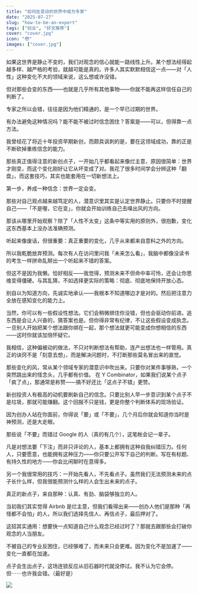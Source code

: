 ```yaml
---
title: "如何在变动的世界中成为专家"
date: "2025-07-27"
slug: "how-to-be-an-expert"
tags: ["创业", "好文推荐"]
cover: "cover.jpg"
icon: "😎"
images: ["cover.jpg"]
---
```

如果这世界是静止不变的，我们对观念的信心就能一路线性上升。某个想法经得起越多样、越严格的考验，就越可能是真的。许多人其实默默相信这一点——对「人性」这种变化不大的领域来说，这么想或许没错。



但对那些会变的东西——也就是几乎所有其他事物——你就不能再这样信任自己的判断了。



专家之所以会错，往往是因为他们精通的，是一个早已过期的世界。



有办法避免这种情况吗？能不能不被过时信念困住？答案是——可以，但得靠一点方法。



我曾经花了将近十年投资早期新创，而颇具讽刺的是，要在这领域成功，靠的正是不断砍掉重练信念的能力。



那些真正值得注意的新创点子，一开始几乎都看起来像烂主意，原因很简单：世界才刚变，而这个变化刚好让它从坏变成了对。我花了很多时间学会分辨这种「翻盘」，而这套技巧，其实也能套用在一切新想法上。



第一步，养成一种信念：世界一定会变。



那些对自己观点越来越笃定的人，潜意识里其实是认定世界静止。只要你不时提醒自己——「不是喔，它在变」，你就会开始训练自己去嗅出风的方向。



那该从哪里开始观察？除了「人性不太变」这条中等实用的原则外，很抱歉，变化这东西基本上没办法准确预测。



听起来像废话，但很重要：真正重要的变化，几乎从来都来自意料之外的方向。



所以我乾脆放弃预测。每次有人在访问里问我「未来怎么看」，我脑中都像没读书的考生一样拼命乱掰出一个听起来不错的答案。



但这不是因为我懒。恰好相反——我觉得，预测未来不但命中率可怜，还会让你思维变得僵硬。与其乱猜，不如选择更实际的策略：彻底、彻底地保持开放心态。



别自以为知道方向，先诚实地承认——我根本不知道哪边才是对的。然后把注意力全放在感知变化的能力上。



当然，你可以有一些假设性想法。它们会稍微绑住你没错，但也会驱动你前进。追东西是会让人兴奋的，猜答案也是。但你得非常有纪律，不让这些假设变成执念。
一旦别人开始把某个想法跟你绑在一起，那个想法就更可能变成你想相信的东西——这时你就该加倍怀疑它。



我相信，这种偏被动的做法，不只对判断想法有帮助，连产出想法也一样管用。真正的诀窍不是「刻意去想」，而是解决问题时，不打断那些莫名冒出来的直觉。



那些变化的风，常从某个领域专家的潜意识中吹出来。只要你对某件事够熟，一个突然跳出来的怪念头，几乎都有价值。
在 Y Combinator，如果我们说某个点子「疯了点」，那通常是称赞——搞不好还比「这点子不错」更赞。



新创投资人有极高的动机要刷新自己的信念。只要比别人早一步意识到某个点子不是垃圾，那就可能赚翻。这个回报不只是钱，更是你整个判断体系的现场验证。



因为创办人站在你面前，你得说「要」或「不要」，几个月后你就会知道你当时是神预测，还是大走眼。



那些说「不要」而错过 Google 的人（真的有几个），这笔帐会记一辈子。



凡是对想法要「下注」而非只评论的人，基本上都拥有这种自我纠错压力。任何人，只要愿意，也能拥有这种压力——你只要公开写下自己的判断。写在有标题、有持久性的地方——你会比闲聊时在意得多。



另一个我很常用的技巧：一开始先看人，不先看点子。虽然我们无法预测未来的点子长什么样，但我很能预测什么样的人会生出未来的点子。



真正的新点子，来自那种：认真、有劲、脑袋够独立的人。



当初我们其实觉得 Airbnb 是烂主意，但我们看得出来——创办人他们是那种「再怪都不会怕」的人，所以我们选择先信人、再信点子，最后押对了。



这招其实通用：想要快一点知道自己什么观念已经过时了？那就去跟那些会打破你观念的人当朋友。



不被自己的专业反困住，已经够难了，而未来只会更难。因为变化不是加速了——变化一直都在加速。



点子会生出点子，这场连锁反应从旧石器时代就没停过。我不认为它会停。
但⋯⋯也许我会错。（最好是）




![](https://prod-files-secure.s3.us-west-2.amazonaws.com/112d0858-5090-4d34-a606-b75eb8d65fd2/46476355-9cf3-4e99-9b7a-3531bc426380/1000202064.png?X-Amz-Algorithm=AWS4-HMAC-SHA256&X-Amz-Content-Sha256=UNSIGNED-PAYLOAD&X-Amz-Credential=ASIAZI2LB4664LYHODFZ%2F20251101%2Fus-west-2%2Fs3%2Faws4_request&X-Amz-Date=20251101T033945Z&X-Amz-Expires=3600&X-Amz-Security-Token=IQoJb3JpZ2luX2VjEFsaCXVzLXdlc3QtMiJGMEQCIAO1DjF%2BRn%2F%2F0HiWRmxISWPNumeVeeyw0hoBTqCPDMSDAiBlQsB9tcVbXhsOsPaaIW%2FCdXtelWeFUhBh%2BaydqDP7lyr%2FAwgkEAAaDDYzNzQyMzE4MzgwNSIMx%2Fv%2BDux2jhbYDGBJKtwDML1tPjFe9JxvBeirABJurjYB%2F8xDoTNC0Dg2obDf5hntD1IlgfpRQVe6NxYmw7SOr4yrvnJMAxgOlq0cLVq1PJdhgpHbkap6eVSCRrJHIjUxgJVJcNJ87%2BLThvos8QWM7zO3ykrBVjLFu8aIgkzCXl2aIH58mPnd6Wu7OapTGlJfZ5rel%2F5QpkkX7KQTXd%2F744ZkaqgKwLODXf8RXeWgrsvMKuGCp6ywXXVIDt4GGEUCNabRn6SFZdozJtKaO8BMQOmT431W%2B0Qp%2Fn3kR%2FQ4JNm%2BeAeu4lY8Q27cajgdCjw%2B3gF5UAYbi9mXeoyFaPAMX8qbIxOoZQmmKKVWksl6LfTMgbGLNKwMlsyR5LhLyPug0N5ndwmkCC9HC3IKbpvstCFgbj%2Bq9IF5iWnI1jNakRxuQW%2B511g6EIngHFBWNTivgCtSpMQdb%2BRPuMwLdmsnMC7XDu0CHzi4QFH%2F4MfbZtswM0MtUZyeVfjn3j1hyNjt8UB8FxMYqEWQF57JmWtWa0CuAbvYOlhQXxMOY9L28wZve6A166RBtUF5TF%2FrT0OyWzgC98QLVRCbPzVPIE4U6BRco62ttXAmpkyIwGnVvBh%2FFg8W2CyyPU6EOUXYkAmMylK4%2BG%2FpohAUWA0w5%2BeVyAY6pgGgKOjjt4dSJHDm%2B9Uv83e98%2BikhBqphEea9qT921yyhJqnac%2FgJOTTEF1LJU%2FunxU71mWUyNaKBOcqlOskrD%2FJSncKcM7zzmU86Y%2Bgq5acbL1LluhWF6ME0kn9lY6DovU%2B0woN4%2F%2FAlKEWxjajl5LhsgmWql4XYT6RL0RorL9eN3FmOLNQEW4Y6u4l1ZTSxTaj4PhpOgDkw9Dk5RWSWLoAHswKUDHJ&X-Amz-Signature=2f51faaad40606562ab5ae5ed7abd8cc0944358e6d7ff99d2a47d0191736f215&X-Amz-SignedHeaders=host&x-amz-checksum-mode=ENABLED&x-id=GetObject)

